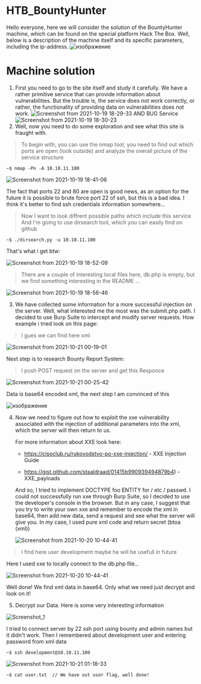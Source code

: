 # HTB_BountyHunter
Hello everyone, here we will consider the solution of the BountyHunter machine, which can be found on the special platform Hack The Box.
Well, below is a description of the machine itself and its specific parameters, including the ip-address. 
![изображение](https://user-images.githubusercontent.com/57565730/138012255-c305ebdc-bb0d-4ccf-ad18-0710aa668851.png)
# Machine solution
  1. First you need to go to the site itself and study it carefully. We have a rather primitive service that can provide information about vulnerabilities.
     But the trouble is, the service does not work correctly, or rather, the functionality of providing data on vulnerabilities does not work.
![Screenshot from 2021-10-19 18-29-33](https://user-images.githubusercontent.com/57565730/138013017-aed1f55c-fe01-42d7-a7f0-4c5265a934fc.png)
     AND BUG Service 
![Screenshot from 2021-10-19 18-30-23](https://user-images.githubusercontent.com/57565730/138013063-98d6236f-b6f4-48c9-bcd4-716d8e61c86c.png)
  2. Well, now you need to do some exploration and see what this site is fraught with. 
   > To begin with, you can use the nmap tool, you need to find out which ports are open (look outside) and analyze the overall picture of the service structure
   ```console
   ~$ nmap -Pn -A 10.10.11.100
   ``` 
  ![Screenshot from 2021-10-19 18-41-06](https://user-images.githubusercontent.com/57565730/138013851-0f1808e4-d197-45e5-8241-60f550b624db.png)
  
The fact that ports 22 and 80 are open is good news, as an option for the future it is possible to brute force port 22 of ssh, but this is a bad idea. 
I think it's better to find ssh credentials information somewhere...
  > Now I want to look diffrent possible paths which include this service
  > And I'm going to use dirsearch tool, which you can easily find on github
   ```console
   ~$ ./dirsearch.py -u 10.10.11.100
   ``` 
   
   That's what i get btw:
   
  ![Screenshot from 2021-10-19 18-52-09](https://user-images.githubusercontent.com/57565730/138014769-d9fa18cb-aa45-4897-9e61-f7975debe988.png)

  > There are a couple of interesting local files here, db.php is empty, but we find something interesting in the README ...
  
  ![Screenshot from 2021-10-19 18-56-46](https://user-images.githubusercontent.com/57565730/138015184-f8a02acf-628d-4360-ac09-730e76ea0189.png)
  
3. We have collected some information for a more successful injection on the server. Well, what interested me the most was the submit.php path. 
   I decided to use Burp Suite to intercept and modify server requests. How example i tried look on this page:
 
 > I gues we can find here xml
 
 ![Screenshot from 2021-10-21 00-19-01](https://user-images.githubusercontent.com/57565730/138175483-1fe3628b-e6eb-4443-a7eb-e966396e0a46.png)

  Next step is to research Bounty Report System:
  
  > I push POST request on the server and get this Responce

![Screenshot from 2021-10-21 00-25-42](https://user-images.githubusercontent.com/57565730/138175861-25cf5382-2e4b-4139-bbc7-91eab34a4518.png)

  Data is base64 encoded xml, the next step I am convinced of this

![изображение](https://user-images.githubusercontent.com/57565730/138176625-394fd5cc-ad94-45ed-974d-51ce5be4ec94.png)

4. Now we need to figure out how to exploit the xxe vulnerability associated with the injection of additional parameters into the xml, which the server will then return to us.

   For more information about XXE look here:
    
    * https://cisoclub.ru/rukovodstvo-po-xxe-injection/ - XXE Injection Guide
    
    * https://gist.github.com/staaldraad/01415b990939494879b4) - XXE_payloads
   
   And so, I tried to implement DOCTYPE foo ENTITY for / etc / passwd. I could not successfully run xxe through Burp Suite, so I decided to use the developer's console in the browser. But in any case, I suggest that you try to write your own xxe and remember to encode the xml in base64, then add new data, send a request and see what the server will give you. In my case, I used pure xml code and return secret (btoa (xml))


   ![Screenshot from 2021-10-20 10-44-41](https://user-images.githubusercontent.com/57565730/138179229-f9bea4da-2d60-47e4-b1fc-fbf6385e6b47.png)

  > I find here user development maybe he will be usefull in future
  
  Here I used xxe to locally connect to the db.php file...
  
  ![Screenshot from 2021-10-20 10-44-41](https://user-images.githubusercontent.com/57565730/138179667-4ed51b82-0f8b-4289-a7f3-ddd7af59f8ef.png)

  Well done! We find xml data in base64. Only what we need just decrypt and look on it!

5. Decrypt our Data. Here is some very interesting information

![Screenshot_1](https://user-images.githubusercontent.com/57565730/138179922-d3688a6f-2d56-4e7e-b3d2-8af0a777f366.png)

I tried to connect server by 22 ssh port using bounty and admin names but it didn't work. Then I remembered about development user and entering password from xml data

   ```console
   ~$ ssh development@10.10.11.100 
   ``` 
   
![Screenshot from 2021-10-21 01-18-33](https://user-images.githubusercontent.com/57565730/138180443-06004998-0c85-4afb-9067-227346f2ef8e.png)

   
   ```console
   ~$ cat user.txt  // We have out user flag, well done! 
   ``` 

 
